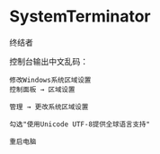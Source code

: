 # SystemTerminator
终结者

控制台输出中文乱码：
    
    修改Windows系统区域设置
    控制面板 → 区域设置
    
    管理 → 更改系统区域设置
    
    勾选"使用Unicode UTF-8提供全球语言支持"
    
    重启电脑
